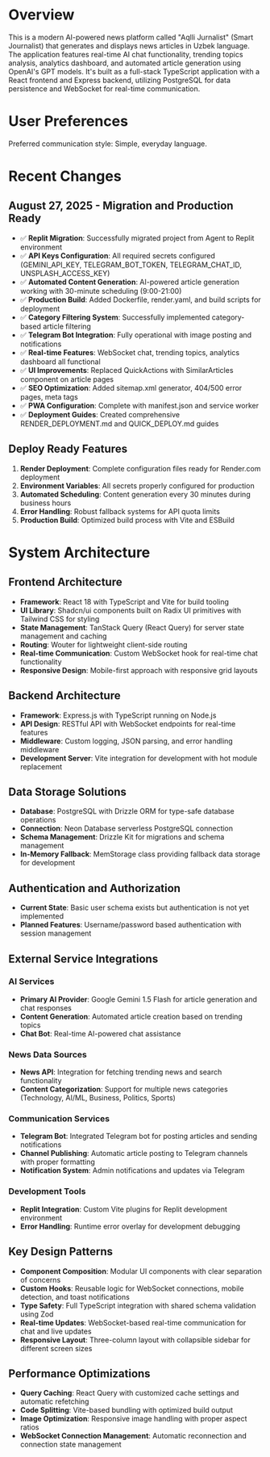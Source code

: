 # Overview

This is a modern AI-powered news platform called "Aqlli Jurnalist" (Smart Journalist) that generates and displays news articles in Uzbek language. The application features real-time AI chat functionality, trending topics analysis, analytics dashboard, and automated article generation using OpenAI's GPT models. It's built as a full-stack TypeScript application with a React frontend and Express backend, utilizing PostgreSQL for data persistence and WebSocket for real-time communication.

# User Preferences

Preferred communication style: Simple, everyday language.

# Recent Changes

## August 27, 2025 - Migration and Production Ready
- ✅ **Replit Migration**: Successfully migrated project from Agent to Replit environment
- ✅ **API Keys Configuration**: All required secrets configured (GEMINI_API_KEY, TELEGRAM_BOT_TOKEN, TELEGRAM_CHAT_ID, UNSPLASH_ACCESS_KEY)
- ✅ **Automated Content Generation**: AI-powered article generation working with 30-minute scheduling (9:00-21:00)
- ✅ **Production Build**: Added Dockerfile, render.yaml, and build scripts for deployment
- ✅ **Category Filtering System**: Successfully implemented category-based article filtering
- ✅ **Telegram Bot Integration**: Fully operational with image posting and notifications
- ✅ **Real-time Features**: WebSocket chat, trending topics, analytics dashboard all functional
- ✅ **UI Improvements**: Replaced QuickActions with SimilarArticles component on article pages
- ✅ **SEO Optimization**: Added sitemap.xml generator, 404/500 error pages, meta tags
- ✅ **PWA Configuration**: Complete with manifest.json and service worker
- ✅ **Deployment Guides**: Created comprehensive RENDER_DEPLOYMENT.md and QUICK_DEPLOY.md guides

## Deploy Ready Features
1. **Render Deployment**: Complete configuration files ready for Render.com deployment
2. **Environment Variables**: All secrets properly configured for production
3. **Automated Scheduling**: Content generation every 30 minutes during business hours
4. **Error Handling**: Robust fallback systems for API quota limits
5. **Production Build**: Optimized build process with Vite and ESBuild

# System Architecture

## Frontend Architecture
- **Framework**: React 18 with TypeScript and Vite for build tooling
- **UI Library**: Shadcn/ui components built on Radix UI primitives with Tailwind CSS for styling
- **State Management**: TanStack Query (React Query) for server state management and caching
- **Routing**: Wouter for lightweight client-side routing
- **Real-time Communication**: Custom WebSocket hook for real-time chat functionality
- **Responsive Design**: Mobile-first approach with responsive grid layouts

## Backend Architecture
- **Framework**: Express.js with TypeScript running on Node.js
- **API Design**: RESTful API with WebSocket endpoints for real-time features
- **Middleware**: Custom logging, JSON parsing, and error handling middleware
- **Development Server**: Vite integration for development with hot module replacement

## Data Storage Solutions
- **Database**: PostgreSQL with Drizzle ORM for type-safe database operations
- **Connection**: Neon Database serverless PostgreSQL connection
- **Schema Management**: Drizzle Kit for migrations and schema management
- **In-Memory Fallback**: MemStorage class providing fallback data storage for development

## Authentication and Authorization
- **Current State**: Basic user schema exists but authentication is not yet implemented
- **Planned Features**: Username/password based authentication with session management

## External Service Integrations

### AI Services
- **Primary AI Provider**: Google Gemini 1.5 Flash for article generation and chat responses
- **Content Generation**: Automated article creation based on trending topics
- **Chat Bot**: Real-time AI-powered chat assistance

### News Data Sources
- **News API**: Integration for fetching trending news and search functionality
- **Content Categorization**: Support for multiple news categories (Technology, AI/ML, Business, Politics, Sports)

### Communication Services
- **Telegram Bot**: Integrated Telegram bot for posting articles and sending notifications
- **Channel Publishing**: Automatic article posting to Telegram channels with proper formatting
- **Notification System**: Admin notifications and updates via Telegram

### Development Tools
- **Replit Integration**: Custom Vite plugins for Replit development environment
- **Error Handling**: Runtime error overlay for development debugging

## Key Design Patterns
- **Component Composition**: Modular UI components with clear separation of concerns
- **Custom Hooks**: Reusable logic for WebSocket connections, mobile detection, and toast notifications
- **Type Safety**: Full TypeScript integration with shared schema validation using Zod
- **Real-time Updates**: WebSocket-based real-time communication for chat and live updates
- **Responsive Layout**: Three-column layout with collapsible sidebar for different screen sizes

## Performance Optimizations
- **Query Caching**: React Query with customized cache settings and automatic refetching
- **Code Splitting**: Vite-based bundling with optimized build output
- **Image Optimization**: Responsive image handling with proper aspect ratios
- **WebSocket Connection Management**: Automatic reconnection and connection state management